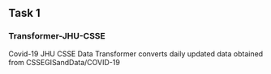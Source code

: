 ## Task 1
### Transformer-JHU-CSSE
Covid-19  JHU CSSE Data Transformer
converts daily updated data obtained from 
CSSEGISandData/COVID-19
